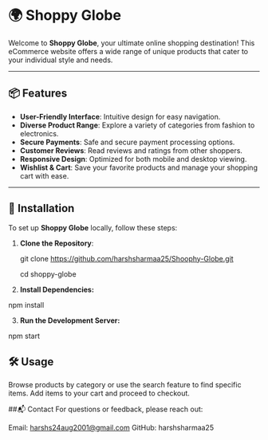 # 🌍 Shoppy Globe

Welcome to **Shoppy Globe**, your ultimate online shopping destination! This eCommerce website offers a wide range of unique products that cater to your individual style and needs.

---

## 📦 Features

- **User-Friendly Interface**: Intuitive design for easy navigation.
- **Diverse Product Range**: Explore a variety of categories from fashion to electronics.
- **Secure Payments**: Safe and secure payment processing options.
- **Customer Reviews**: Read reviews and ratings from other shoppers.
- **Responsive Design**: Optimized for both mobile and desktop viewing.
- **Wishlist & Cart**: Save your favorite products and manage your shopping cart with ease.

---

## 🚀 Installation

To set up **Shoppy Globe** locally, follow these steps:

1. **Clone the Repository**:
  
   git clone https://github.com/harshsharmaa25/Shoophy-Globe.git


   cd shoppy-globe



2. **Install Dependencies:**

npm install


3. **Run the Development Server:**

npm start


## 🛠️ Usage
Browse products by category or use the search feature to find specific items.
Add items to your cart and proceed to checkout.



##📬 Contact
For questions or feedback, please reach out:

Email: harshs24aug2001@gmail.com
GitHub: harshsharmaa25

